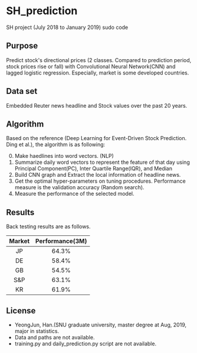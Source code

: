 # SH_prediction
SH project (July 2018 to January 2019) sudo code

## Purpose
Predict stock's directional prices (2 classes. Compared to prediction period, stock prices rise or fall) with Convolutional Neural Network(CNN) and lagged logistic regression. Especially, market is some developed countries.

## Data set
Embedded Reuter news headline and Stock values over the past 20 years.

## Algorithm
Based on the reference (Deep Learning for Event-Driven Stock Prediction. Ding et al.), the algorithm is as following:

0. Make haedlines into word vectors. (NLP)
1. Summarize daily word vectors to represent the feature of that day using Principal Component(PC), Inter Quartile Range(IQR), and Median
2. Build CNN graph and Extract the local information of headline news.
3. Get the optimal hyper-parameters on tuning procedures. Performance measure is the validation accuracy (Random search).
4. Measure the performance of the selected model.

## Results

Back testing results are as follows.

| Market | Performance(3M) |
|:------:|:---------------:|
|   JP   |      64.3%      |
|   DE   |      58.4%      |
|   GB   |      54.5%      |
|   S&P  |      63.1%      |
|   KR   |      61.9%      |

## License
- YeongJun, Han.(SNU graduate university, master degree at Aug, 2019, major in statistics.
- Data and paths are not available.
- training.py and daily_prediction.py script are not available.
